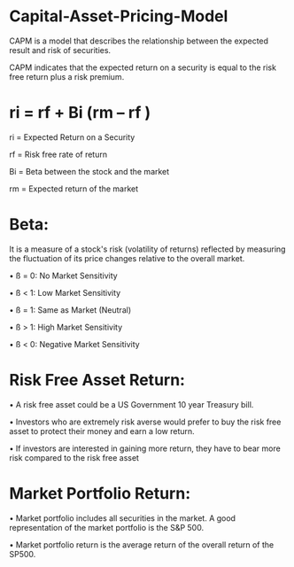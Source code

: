 # Capital-Asset-Pricing-Model
CAPM is a model that describes the relationship between the expected result and risk of securities.

CAPM indicates that the expected return on a security is equal to the risk free return plus a risk premium.


# ri = rf + Bi (rm – rf )

ri = Expected Return on a Security

rf = Risk free rate of return

Bi = Beta between the stock and the market

rm = Expected return of the market


# Beta:
It is a measure of a stock's risk (volatility of returns) reflected by measuring the fluctuation of its price changes relative to the overall market. 

•	ß = 0: No Market Sensitivity 

•	ß < 1: Low Market Sensitivity 

•	ß = 1: Same as Market (Neutral) 

•	ß > 1: High Market Sensitivity

•	ß < 0: Negative Market Sensitivity



# Risk Free Asset Return:

•	A risk free asset could be a US Government 10 year Treasury bill. 

•	Investors who are extremely risk averse would prefer to buy the risk free asset to protect their money and earn a low return. 

•	If investors are interested in gaining more return, they have to bear more risk compared to the risk free asset 

# Market Portfolio Return:

•	Market portfolio includes all securities in the market. A good representation of the market portfolio is the S&P 500. 

•	Market portfolio return is the average return of the overall return of the SP500.
